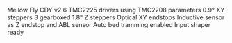 Mellow Fly CDY v2
6 TMC2225 drivers using TMC2208 parameters
0.9° XY steppers
3 gearboxed 1.8° Z steppers
Optical XY endstops
Inductive sensor as Z endstop and ABL sensor
Auto bed tramming enabled
Input shaper ready
